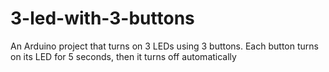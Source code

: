 # 3-led-with-3-buttons
An Arduino project that turns on 3 LEDs using 3 buttons. Each button turns on its LED for 5 seconds, then it turns off automatically
